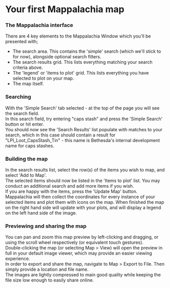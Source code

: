 # Your first Mappalachia map

### The Mappalachia interface
There are 4 key elements to the Mappalachia Window which you'll be presented with;
* The search area. This contains the 'simple' search (which we'll stick to for now), alongside optional search filters.
* The search results grid. This lists everything matching your search criteria above.
* The 'legend' or 'items to plot' grid. This lists everything you have selected to plot on your map.
* The map itself.

### Searching
With the 'Simple Search' tab selected - at the top of the page you will see the search field.<br/>
In this search field, try entering "caps stash" and press the 'Simple Search' button or hit enter.<br/>
You should now see the 'Search Results' list populate with matches to your search, which in this case should contain a result for "LPI_Loot_CapsStash_Tin" - this name is Bethesda's internal development name for caps stashes.<br/>

### Building the map
In the search results list, select the row(s) of the items you wish to map, and select 'Add to Map'.<br/>
The selected items should now be listed in the 'Items to plot' list. You may conduct an additional search and add more items if you wish.<br/>
If you are happy with the items, press the 'Update Map' button. Mappalachia will then collect the coordinates for every instance of your selected items and plot them with icons on the map. When finished the map on the right hand side will update with your plots, and will display a legend on the left hand side of the image.<br/>

### Previewing and sharing the map
You can pan and zoom this map preview by left-clicking and dragging, or using the scroll wheel respectively (or equivalent touch gestures).<br/>
Double-clicking the map (or selecting Map > View) will open the preview in full in your default image viewer, which may provide an easier viewing experience.<br/>
In order to export and share the map, navigate to Map > Export to File. Then simply provide a location and file name.<br/>
The images are lightly compressed to main good quality while keeping the file size low enough to easily share online.
